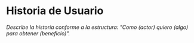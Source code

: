 # Historia de Usuario

*Describe la historia conforme a la estructura: "Como (actor) quiero (algo) para obtener (beneficio)".*
